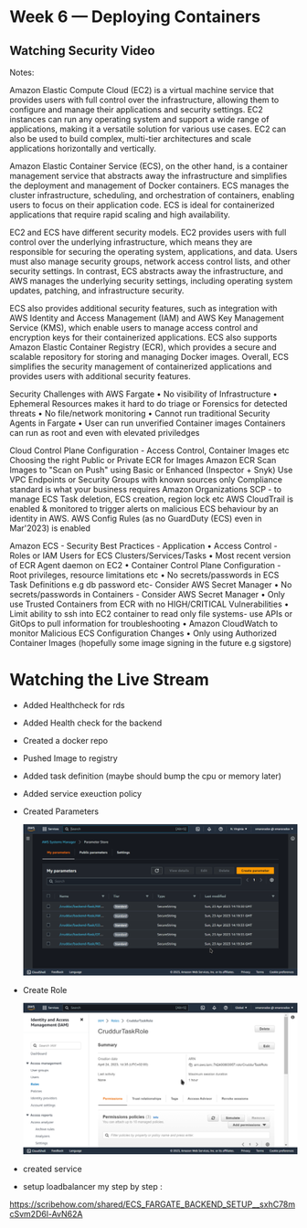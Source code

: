 # Week 6 — Deploying Containers

## Watching Security Video


Notes:

Amazon Elastic Compute Cloud (EC2) is a
virtual machine service that provides users with
full control over the infrastructure, allowing
them to configure and manage their
applications and security settings. EC2
instances can run any operating system and
support a wide range of applications, making it
a versatile solution for various use cases. EC2
can also be used to build complex, multi-tier
architectures and scale applications
horizontally and vertically.


Amazon Elastic Container Service (ECS), on the
other hand, is a container management service
that abstracts away the infrastructure and
simplifies the deployment and management of
Docker containers. ECS manages the cluster
infrastructure, scheduling, and orchestration of
containers, enabling users to focus on their
application code. ECS is ideal for containerized
applications that require rapid scaling and high
availability.


EC2 and ECS have different security models.
EC2 provides users with full control over the
underlying infrastructure, which means they
are responsible for securing the operating
system, applications, and data. Users must also
manage security groups, network access
control lists, and other security settings. In
contrast, ECS abstracts away the infrastructure,
and AWS manages the underlying security
settings, including operating system updates,
patching, and infrastructure security.


ECS also provides additional security features,
such as integration with AWS Identity and
Access Management (IAM) and AWS Key
Management Service (KMS), which enable
users to manage access control and encryption
keys for their containerized applications. ECS
also supports Amazon Elastic Container
Registry (ECR), which provides a secure and
scalable repository for storing and managing
Docker images. Overall, ECS simplifies the
security management of containerized
applications and provides users with additional
security features.

Security Challenges with AWS
Fargate
• No visibility of Infrastructure
• Ephemeral Resources makes it hard to do triage or
Forensics for detected threats
• No file/network monitoring
• Cannot run traditional Security Agents in Fargate
• User can run unverified Container images
Containers can run as root and even with elevated
priviledges


Cloud Control Plane Configuration - Access Control, Container Images etc
Choosing the right Public or Private ECR for Images
Amazon ECR Scan Images to "Scan on Push" using Basic or Enhanced
(Inspector + Snyk)
Use VPC Endpoints or Security Groups with known sources only
Compliance standard is what your business requires
Amazon Organizations SCP - to manage ECS Task deletion, ECS creation,
region lock etc
AWS CloudTrail is enabled & monitored to trigger alerts on malicious
ECS behaviour by an identity in AWS.
AWS Config Rules (as no GuardDuty (ECS) even in Mar'2023) is enabled


Amazon ECS - Security Best Practices - Application
• Access Control - Roles or IAM Users for ECS Clusters/Services/Tasks
• Most recent version of ECR Agent daemon on EC2
• Container Control Plane Configuration - Root privileges, resource
limitations etc
• No secrets/passwords in ECS Task Definitions e.g db password etc-
Consider AWS Secret Manager
• No secrets/passwords in Containers - Consider AWS Secret Manager
• Only use Trusted Containers from ECR with no HIGH/CRITICAL
Vulnerabilities
• Limit ability to ssh into EC2 container to read only file systems- use
APIs or GitOps to pull information for troubleshooting
• Amazon CloudWatch to monitor Malicious ECS Configuration Changes
• Only using Authorized Container Images (hopefully some image signing
in the future e.g sigstore)

# Watching the Live Stream

* Added Healthcheck for rds
* Added Health check for the backend
* Created a docker repo
* Pushed Image to registry
* Added task definition (maybe should bump the cpu or memory later)
* Added service exeuction policy
* Created Parameters
  
   ![](assets/week6/paramter_store.png)

* Create Role
   
   ![](assets/week6/createrole.png)

* created service
* setup loadbalancer
my step by step :


https://scribehow.com/shared/ECS_FARGATE_BACKEND_SETUP__sxhC78mcSvm2D6l-AvN62A